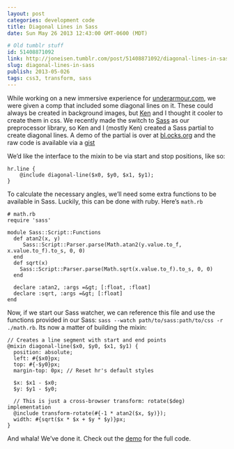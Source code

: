 ```yaml
---
layout: post
categories: development code
title: Diagonal Lines in Sass
date: Sun May 26 2013 12:43:00 GMT-0600 (MDT)

# Old tumblr stuff
id: 51408871092
link: http://joneisen.tumblr.com/post/51408871092/diagonal-lines-in-sass
slug: diagonal-lines-in-sass
publish: 2013-05-026
tags: css3, transform, sass
---
```



While working on a new immersive experience for [underarmour.com](http://www.underarmour.com), we were given a comp that included some diagonal lines on it. These could always be created in background images, but [Ken](https://github.com/kjvalencik) and I thought it cooler to create them in css. We recently made the switch to [Sass](http://sass-lang.org) as our preprocessor library, so Ken and I (mostly Ken) created a Sass partial to create diagonal lines. A demo of the partial is over at [bl.ocks.org](http://bl.ocks.org/yanatan16/5653535/8ace84a61be6ba035cfd5b3f097b6093e633de95) and the raw code is available via a [gist](https://gist.github.com/yanatan16/5653535)

We’d like the interface to the mixin to be via start and stop positions, like so:

    hr.line {
        @include diagonal-line($x0, $y0, $x1, $y1);
    }

To calculate the necessary angles, we’ll need some extra functions to be available in Sass. Luckily, this can be done with ruby. Here’s `math.rb`

    # math.rb
    require 'sass'

    module Sass::Script::Functions
      def atan2(x, y)
         Sass::Script::Parser.parse(Math.atan2(y.value.to_f, x.value.to_f).to_s, 0, 0)
      end
      def sqrt(x)
        Sass::Script::Parser.parse(Math.sqrt(x.value.to_f).to_s, 0, 0)
      end

      declare :atan2, :args =&gt; [:float, :float]
      declare :sqrt, :args =&gt; [:float]
    end

Now, if we start our Sass watcher, we can reference this file and use the functions provided in our Sass: `sass --watch path/to/sass:path/to/css -r ./math.rb`. Its now a matter of building the mixin:

    // Creates a line segment with start and end points
    @mixin diagonal-line($x0, $y0, $x1, $y1) {
      position: absolute;
      left: #{$x0}px;
      top: #{-$y0}px;
      margin-top: 0px; // Reset hr's default styles

      $x: $x1 - $x0;
      $y: $y1 - $y0;

      // This is just a cross-browser transform: rotate($deg) implementation
      @include transform-rotate(#{-1 * atan2($x, $y)});
      width: #{sqrt($x * $x + $y * $y)}px;
    }

And whala! We’ve done it. Check out the [demo](http://bl.ocks.org/yanatan16/5653535/8ace84a61be6ba035cfd5b3f097b6093e633de95) for the full code.

